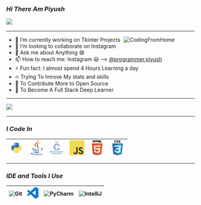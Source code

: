 ### *Hi There Am Piyush*
![](https://visitor-badge.glitch.me/badge?page_id=piyushgulwani) <br>
- - -
<img align="right" width = 190px alt = "CodingFromHome" src="https://camo.githubusercontent.com/410dd0b1b800cd1e13965237beee2a32474be978/68747470733a2f2f6d656469612e67697068792e636f6d2f6d656469612f4d3967624264396e6244724f5475314d71782f67697068792e676966"/>

- 🔭 I’m currently working on Tkinter Projects
- 👯 I’m looking to collaborate on Instagram
- 💬 Ask me about Anything :smile:
- 📫 How to reach me:  Instagram :smiley: --> [@programmer.piyush](https://www.instagram.com/programmer.piyush/)
- ⚡ Fun fact: I almost spend 4 Hours Learning a day
- :fire: Trying To Imrove My stats and skills 
- :dart: To Contribute More to Open Source
- :dart: To Become A Full Stack Deep Learner
- - -

<img src ="https://github-readme-stats.vercel.app/api?username=piyushgulwani&&show_icons=true&title_color=#FFD700&icon_color=bb23acf&text_color=daf7dc&bg_color=123515" >

- - -
### *I Code In*

|<img width = 40px src = "https://raw.githubusercontent.com/github/explore/80688e429a7d4ef2fca1e82350fe8e3517d3494d/topics/python/python.png"/>|<img width = 40px src = "https://raw.githubusercontent.com/github/explore/80688e429a7d4ef2fca1e82350fe8e3517d3494d/topics/java/java.png"/>|<img width = 40px src = "https://raw.githubusercontent.com/github/explore/80688e429a7d4ef2fca1e82350fe8e3517d3494d/topics/c/c.png"/>|<img width = 40px src = "https://raw.githubusercontent.com/github/explore/80688e429a7d4ef2fca1e82350fe8e3517d3494d/topics/javascript/javascript.png"/>|<img width = 40px src = "https://raw.githubusercontent.com/github/explore/80688e429a7d4ef2fca1e82350fe8e3517d3494d/topics/html/html.png">|<img width = 40px src = "https://raw.githubusercontent.com/github/explore/80688e429a7d4ef2fca1e82350fe8e3517d3494d/topics/css/css.png">|
|-|-|-|-|-|-|

---

### *IDE and Tools I Use*


 <img alt="Git" width="30px" src="https://raw.githubusercontent.com/simple-icons/simple-icons/develop/icons/git.svg"/>|<img alt="VS Code" width="30px" src="https://raw.githubusercontent.com/simple-icons/simple-icons/develop/icons/visualstudiocode.svg"/>|<img alt="PyCharm" width="30px" src="https://raw.githubusercontent.com/simple-icons/simple-icons/develop/icons/pycharm.svg"/>|<img alt="IntelliJ" width="30px" src="https://raw.githubusercontent.com/simple-icons/simple-icons/develop/icons/intellijidea.svg"/>|
 |--|--|--|--|
